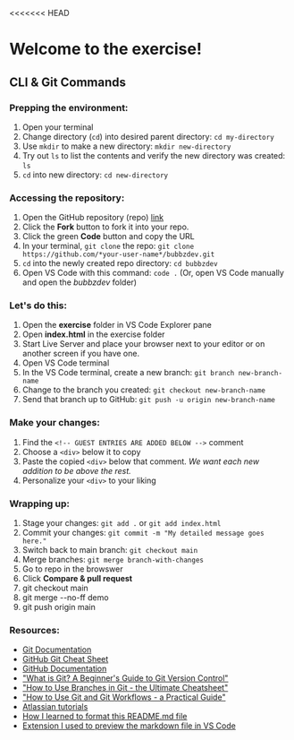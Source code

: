 <<<<<<< HEAD
# Welcome to the exercise!
## CLI & Git Commands
### Prepping the environment:
1. Open your terminal
1. Change directory (`cd`) into desired parent directory: `cd my-directory`
1. Use `mkdir` to make a new directory: `mkdir new-directory`
1. Try out `ls` to list the contents and verify the new directory was created: `ls`
1. `cd` into new directory: `cd new-directory`
### Accessing the repository:
1. Open the GitHub repository (repo) [link](https://github.com/bubbzDotDev/bubbzdev)
1. Click the **Fork** button to fork it into your repo.
1. Click the green **Code** button and copy the URL
1. In your terminal, `git clone` the repo: `git clone https://github.com/*your-user-name*/bubbzdev.git`
1. `cd` into the newly created repo directory: `cd bubbzdev`
1. Open VS Code with this command: `code .` (Or, open VS Code manually and open the *bubbzdev* folder)
### Let's do this:
1. Open the **exercise** folder in VS Code Explorer pane
1. Open **index.html** in the exercise folder
1. Start Live Server and place your browser next to your editor or on another screen if you have one.
1. Open VS Code terminal
1. In the VS Code terminal, create a new branch: `git branch new-branch-name`
1. Change to the branch you created: `git checkout new-branch-name`
1. Send that branch up to GitHub: `git push -u origin new-branch-name`
### Make your changes:
1. Find the `<!-- GUEST ENTRIES ARE ADDED BELOW -->` comment
1. Choose a `<div>` below it to copy
1. Paste the copied `<div>` below that comment. *We want each new addition to be above the rest.*
1. Personalize your `<div>` to your liking
### Wrapping up:
1. Stage your changes: `git add .` or `git add index.html`
1. Commit your changes: `git commit -m "My detailed message goes here."`
1. Switch back to main branch: `git checkout main`
1. Merge branches: `git merge branch-with-changes`
1. Go to repo in the browswer
1. Click **Compare & pull request**
1. git checkout main
1. git merge --no-ff demo
1. git push origin main
### Resources:
- [Git Documentation](https://git-scm.com/doc)
- [GitHub Git Cheat Sheet](https://training.github.com/downloads/github-git-cheat-sheet/)
- [GitHub Documentation](https://docs.github.com/en)
- ["What is Git? A Beginner's Guide to Git Version Control"](https://www.freecodecamp.org/news/what-is-git-learn-git-version-control/)
- ["How to Use Branches in Git - the Ultimate Cheatsheet"](https://www.freecodecamp.org/news/how-to-use-branches-in-git/)
- ["How to Use Git and Git Workflows - a Practical Guide"](https://www.freecodecamp.org/news/practical-git-and-git-workflows/)
- [Atlassian tutorials](https://www.atlassian.com/git/tutorials/what-is-version-control)
- [How I learned to format this README.md file](https://www.markdownguide.org/basic-syntax/)
- [Extension I used to preview the markdown file in VS Code](https://marketplace.visualstudio.com/items?itemName=shd101wyy.markdown-preview-enhanced)